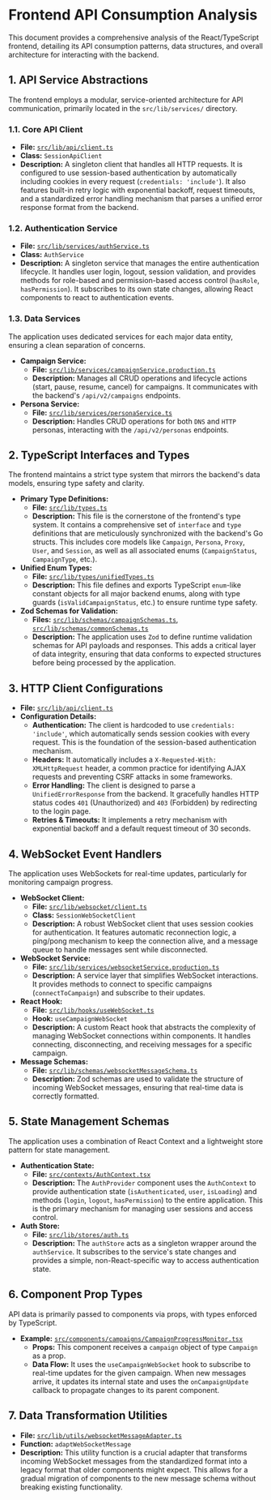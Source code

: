 # Frontend API Consumption Analysis

This document provides a comprehensive analysis of the React/TypeScript frontend, detailing its API consumption patterns, data structures, and overall architecture for interacting with the backend.

## 1. API Service Abstractions

The frontend employs a modular, service-oriented architecture for API communication, primarily located in the `src/lib/services/` directory.

### 1.1. Core API Client

-   **File:** [`src/lib/api/client.ts`](src/lib/api/client.ts:1)
-   **Class:** `SessionApiClient`
-   **Description:** A singleton client that handles all HTTP requests. It is configured to use session-based authentication by automatically including cookies in every request (`credentials: 'include'`). It also features built-in retry logic with exponential backoff, request timeouts, and a standardized error handling mechanism that parses a unified error response format from the backend.

### 1.2. Authentication Service

-   **File:** [`src/lib/services/authService.ts`](src/lib/services/authService.ts:1)
-   **Class:** `AuthService`
-   **Description:** A singleton service that manages the entire authentication lifecycle. It handles user login, logout, session validation, and provides methods for role-based and permission-based access control (`hasRole`, `hasPermission`). It subscribes to its own state changes, allowing React components to react to authentication events.

### 1.3. Data Services

The application uses dedicated services for each major data entity, ensuring a clean separation of concerns.

-   **Campaign Service:**
    -   **File:** [`src/lib/services/campaignService.production.ts`](src/lib/services/campaignService.production.ts:1)
    -   **Description:** Manages all CRUD operations and lifecycle actions (start, pause, resume, cancel) for campaigns. It communicates with the backend's `/api/v2/campaigns` endpoints.
-   **Persona Service:**
    -   **File:** [`src/lib/services/personaService.ts`](src/lib/services/personaService.ts:1)
    -   **Description:** Handles CRUD operations for both `DNS` and `HTTP` personas, interacting with the `/api/v2/personas` endpoints.

## 2. TypeScript Interfaces and Types

The frontend maintains a strict type system that mirrors the backend's data models, ensuring type safety and clarity.

-   **Primary Type Definitions:**
    -   **File:** [`src/lib/types.ts`](src/lib/types.ts:1)
    -   **Description:** This file is the cornerstone of the frontend's type system. It contains a comprehensive set of `interface` and `type` definitions that are meticulously synchronized with the backend's Go structs. This includes core models like `Campaign`, `Persona`, `Proxy`, `User`, and `Session`, as well as all associated enums (`CampaignStatus`, `CampaignType`, etc.).
-   **Unified Enum Types:**
    -   **File:** [`src/lib/types/unifiedTypes.ts`](src/lib/types/unifiedTypes.ts:1)
    -   **Description:** This file defines and exports TypeScript `enum`-like constant objects for all major backend enums, along with type guards (`isValidCampaignStatus`, etc.) to ensure runtime type safety.
-   **Zod Schemas for Validation:**
    -   **Files:** [`src/lib/schemas/campaignSchemas.ts`](src/lib/schemas/campaignSchemas.ts:1), [`src/lib/schemas/commonSchemas.ts`](src/lib/schemas/commonSchemas.ts:1)
    -   **Description:** The application uses `Zod` to define runtime validation schemas for API payloads and responses. This adds a critical layer of data integrity, ensuring that data conforms to expected structures before being processed by the application.

## 3. HTTP Client Configurations

-   **File:** [`src/lib/api/client.ts`](src/lib/api/client.ts:1)
-   **Configuration Details:**
    -   **Authentication:** The client is hardcoded to use `credentials: 'include'`, which automatically sends session cookies with every request. This is the foundation of the session-based authentication mechanism.
    -   **Headers:** It automatically includes a `X-Requested-With: XMLHttpRequest` header, a common practice for identifying AJAX requests and preventing CSRF attacks in some frameworks.
    -   **Error Handling:** The client is designed to parse a `UnifiedErrorResponse` from the backend. It gracefully handles HTTP status codes `401` (Unauthorized) and `403` (Forbidden) by redirecting to the login page.
    -   **Retries & Timeouts:** It implements a retry mechanism with exponential backoff and a default request timeout of 30 seconds.

## 4. WebSocket Event Handlers

The application uses WebSockets for real-time updates, particularly for monitoring campaign progress.

-   **WebSocket Client:**
    -   **File:** [`src/lib/websocket/client.ts`](src/lib/websocket/client.ts:1)
    -   **Class:** `SessionWebSocketClient`
    -   **Description:** A robust WebSocket client that uses session cookies for authentication. It features automatic reconnection logic, a ping/pong mechanism to keep the connection alive, and a message queue to handle messages sent while disconnected.
-   **WebSocket Service:**
    -   **File:** [`src/lib/services/websocketService.production.ts`](src/lib/services/websocketService.production.ts:1)
    -   **Description:** A service layer that simplifies WebSocket interactions. It provides methods to connect to specific campaigns (`connectToCampaign`) and subscribe to their updates.
-   **React Hook:**
    -   **File:** [`src/lib/hooks/useWebSocket.ts`](src/lib/hooks/useWebSocket.ts:1)
    -   **Hook:** `useCampaignWebSocket`
    -   **Description:** A custom React hook that abstracts the complexity of managing WebSocket connections within components. It handles connecting, disconnecting, and receiving messages for a specific campaign.
-   **Message Schemas:**
    -   **File:** [`src/lib/schemas/websocketMessageSchema.ts`](src/lib/schemas/websocketMessageSchema.ts:1)
    -   **Description:** Zod schemas are used to validate the structure of incoming WebSocket messages, ensuring that real-time data is correctly formatted.

## 5. State Management Schemas

The application uses a combination of React Context and a lightweight store pattern for state management.

-   **Authentication State:**
    -   **File:** [`src/contexts/AuthContext.tsx`](src/contexts/AuthContext.tsx:1)
    -   **Description:** The `AuthProvider` component uses the `AuthContext` to provide authentication state (`isAuthenticated`, `user`, `isLoading`) and methods (`login`, `logout`, `hasPermission`) to the entire application. This is the primary mechanism for managing user sessions and access control.
-   **Auth Store:**
    -   **File:** [`src/lib/stores/auth.ts`](src/lib/stores/auth.ts:1)
    -   **Description:** The `authStore` acts as a singleton wrapper around the `authService`. It subscribes to the service's state changes and provides a simple, non-React-specific way to access authentication state.

## 6. Component Prop Types

API data is primarily passed to components via props, with types enforced by TypeScript.

-   **Example:** [`src/components/campaigns/CampaignProgressMonitor.tsx`](src/components/campaigns/CampaignProgressMonitor.tsx:1)
    -   **Props:** This component receives a `campaign` object of type `Campaign` as a prop.
    -   **Data Flow:** It uses the `useCampaignWebSocket` hook to subscribe to real-time updates for the given campaign. When new messages arrive, it updates its internal state and uses the `onCampaignUpdate` callback to propagate changes to its parent component.

## 7. Data Transformation Utilities

-   **File:** [`src/lib/utils/websocketMessageAdapter.ts`](src/lib/utils/websocketMessageAdapter.ts:1)
-   **Function:** `adaptWebSocketMessage`
-   **Description:** This utility function is a crucial adapter that transforms incoming WebSocket messages from the standardized format into a legacy format that older components might expect. This allows for a gradual migration of components to the new message schema without breaking existing functionality.
